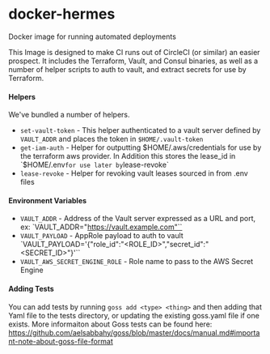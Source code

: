 # docker-hermes
Docker image for running automated deployments

This Image is designed to make CI runs out of CircleCI (or similar) an easier prospect. It includes the Terraform, Vault, and Consul binaries, as well as a number of helper scripts to auth to vault, and extract secrets for use by Terraform.

#### Helpers

We've bundled a number of helpers.

* `set-vault-token` - This helper authenticated to a vault server defined by `VAULT_ADDR` and places the token in `$HOME/.vault-token`
* `get-iam-auth` - Helper for outputting $HOME/.aws/credentials for use by the terraform aws provider. In Addition this stores the lease_id in `$HOME/.env` for use later by `lease-revoke`
* `lease-revoke` -  Helper for revoking vault leases sourced in from .env files

#### Environment Variables

* `VAULT_ADDR` - Address of the Vault server expressed as a URL and port, ex: `VAULT_ADDR="https://vault.example.com"``
* `VAULT_PAYLOAD` - AppRole payload to auth to vault  `VAULT_PAYLOAD='{"role_id":"<ROLE_ID>","secret_id":"<SECRET_ID>"}'``
* `VAULT_AWS_SECRET_ENGINE_ROLE` - Role name to pass to the AWS Secret Engine

#### Adding Tests

You can add tests by running `goss add <type> <thing>` and then adding that Yaml file to the tests directory, or updating the existing goss.yaml file if one exists. More informaiton about Goss tests can be found here: https://github.com/aelsabbahy/goss/blob/master/docs/manual.md#important-note-about-goss-file-format
